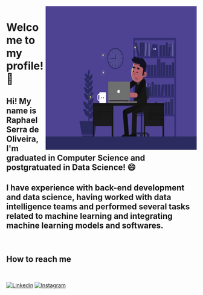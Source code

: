 
<img align="right" src="https://github.com/RaphaelSOliveira/RaphaelSOliveira/blob/main/programming.gif" width="400" height="380"/>

# Welcome to my profile! 👋

## Hi! My name is Raphael Serra de Oliveira, I'm graduated in Computer Science and postgratuated in Data Science! 😄

## I have experience with back-end development and data science, having worked with data intelligence teams and performed several tasks related to machine learning and integrating machine learning models and softwares.

<br>

## How to reach me

<br>

[![Linkedin](https://img.shields.io/badge/LinkedIn-0077B5?style=for-the-badge&logo=linkedin&logoColor=white)](https://www.linkedin.com/in/raphaelsoliveira/)
[![Instagram](https://img.shields.io/badge/Instagram-E4405F?style=for-the-badge&logo=instagram&logoColor=white)](https://www.instagram.com/rasroliveira/)
